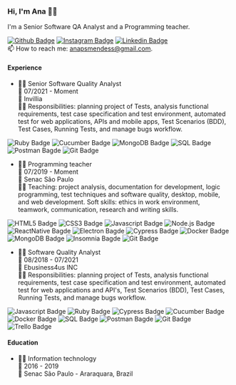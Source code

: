 ### Hi, I'm Ana 👩‍💻

I'm a Senior Software QA Analyst and a Programming teacher.

[![Github Badge](https://img.shields.io/badge/-Github-181717?style=flat-square&logo=Github&logoColor=white&link=https://github.com/anapmendes/)](https://github.com/anapmendes/)
[![Instagram Badge](https://img.shields.io/badge/-Instagram-E4405F?style=flat-square&logo=Instagram&logoColor=white&link=https://www.instagram.com/a.pmendes/)](https://www.instagram.com/a.pmendes/)
[![Linkedin Badge](https://img.shields.io/badge/-LinkedIn-0A66C2?style=flat-square&logo=Linkedin&logoColor=white&link=https://www.linkedin.com/in/anapsmendess/)](https://www.linkedin.com/in/anapsmendess/)\
📫 How to reach me: [anapsmendess@gmail.com](mailto:anapsmendess@gmail.com).



#### Experience 
- 👩‍💻 Senior Software Quality Analyst\
📅 07/2021 - Moment\
📍 Invillia\
👩‍💼 Responsibilities: planning project of Tests, analysis functional requirements, test case specification and test environment, automated test for web applications, APIs and mobile apps, Test Scenarios (BDD), Test Cases, Running Tests, and manage bugs workflow.


![Ruby Badge](https://img.shields.io/badge/Ruby-CC342D?style=flat-square&logo=ruby&logoColor=white)
![Cucumber Badge](https://img.shields.io/badge/Cucumber-23D96C?style=flat-square&logo=cucumber&logoColor=white)
![MongoDB Badge](https://img.shields.io/badge/MongoDB-47A248?style=flat-square&logo=mongodb&logoColor=white)
![SQL Badge](https://img.shields.io/badge/MySQL-00000F?style=flat-square&logo=mysql&logoColor=white)
![Postman Bagde](https://img.shields.io/badge/Postman-FF6C37?style=flat-square&logo=Postman&logoColor=white)
![Git Badge](https://img.shields.io/badge/Git-F05032?style=flat-square&logo=git&logoColor=white)

- 👩‍🏫 Programming teacher\
:date: 07/2019 - Moment\
📍 Senac São Paulo\
👩‍💼 Teaching: project analysis, documentation for development, logic programming, test techniques and software quality, desktop, mobile, and web development. Soft skills: ethics in work environment, teamwork, communication, research and writing skills.


![HTML5 Badge](https://img.shields.io/badge/HTML5-E34F26?style=flat-square&logo=html5&logoColor=white)
![CSS3 Badge](https://img.shields.io/badge/CSS3-1572B6?style=flat-square&logo=css3&logoColor=white)
![Javascript Badge](https://img.shields.io/badge/JavaScript-F7DF1E?style=flat-square&logo=javascript&logoColor=black)
![Node.js Badge](https://img.shields.io/badge/Node.js-339933?style=flat-square&logo=node.js&logoColor=white)
![ReactNative Bagde](https://img.shields.io/badge/React_Native-20232A?style=flat-square&logo=react&logoColor=61DAFB)
![Electron Bagde](https://img.shields.io/badge/Electron-47848F?style=flat-square&logo=electron&logoColor=white)
![Cypress Badge](https://img.shields.io/badge/Cypress-000?style=flat-square&logo=cypress&logoColor=white)
![Docker Badge](https://img.shields.io/badge/Docker-2CA5E0?style=flat-square&logo=docker&logoColor=white)
![MongoDB Badge](https://img.shields.io/badge/MongoDB-47A248?style=flat-square&logo=mongodb&logoColor=white)
![Insomnia Bagde](https://img.shields.io/badge/Insomnia-5849BE?style=flat-square&logo=insomnia&logoColor=white)
![Git Badge](https://img.shields.io/badge/Git-F05032?style=flat-square&logo=git&logoColor=white)

- 👩‍💻 Software Quality Analyst\
📅 08/2018 - 07/2021\
📍 Ebusiness4us INC\
👩‍💼 Responsibilities: planning project of Tests, analysis functional requirements, test case specification and test environment, automated test for web applications and API's, Test Scenarios (BDD), Test Cases, Running Tests, and manage bugs workflow.


![Javascript Badge](https://img.shields.io/badge/JavaScript-F7DF1E?style=flat-square&logo=javascript&logoColor=black)
![Ruby Badge](https://img.shields.io/badge/Ruby-CC342D?style=flat-square&logo=ruby&logoColor=white)
![Cypress Badge](https://img.shields.io/badge/Cypress-000?style=flat-square&logo=cypress&logoColor=white)
![Cucumber Badge](https://img.shields.io/badge/Cucumber-23D96C?style=flat-square&logo=cucumber&logoColor=white)
![Docker Badge](https://img.shields.io/badge/Docker-2CA5E0?style=flat-square&logo=docker&logoColor=white)
![SQL Badge](https://img.shields.io/badge/MySQL-00000F?style=flat-square&logo=mysql&logoColor=white)
![Postman Bagde](https://img.shields.io/badge/Postman-FF6C37?style=flat-square&logo=Postman&logoColor=white)
![Git Badge](https://img.shields.io/badge/Git-F05032?style=flat-square&logo=git&logoColor=white)
![Trello Badge](https://img.shields.io/badge/Trello-0079BF?style=flat-square&logo=trello&logoColor=white)


#### Education
- 👩‍🎓 Information technology\
📅 2016 - 2019\
📍 Senac São Paulo - Araraquara, Brazil

<!-- Git ideas 
- 🔭 I’m currently working on ...
- 🌱 I’m currently learning ...
- 👯 I’m looking to collaborate on ...
- 🤔 I’m looking for help with ...
- 💬 Ask me about ...
- 📫 How to reach me:
- 😄 Pronouns: ...
- ⚡ Fun fact: ...
-->
